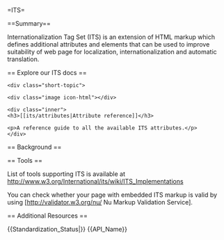 =ITS=

==Summary==

Internationalization Tag Set (ITS) is an extension of HTML markup which defines additional attributes and elements that can be used to improve suitability of web page for localization, internationalization and automatic translation.

== Explore our ITS docs ==

<div class="topic-container">
 
    <div class="short-topic">
  
    <div class="image icon-html"></div>
    
    <div class="inner">
    <h3>[[its/attributes|Attribute reference]]</h3>
    
    <p>A reference guide to all the available ITS attributes.</p>
    </div>
  
  </div>

</div>
<div class="clearfixboth"></div>

== Background ==

== Tools ==

List of tools supporting ITS is available at http://www.w3.org/International/its/wiki/ITS_Implementations

You can check whether your page with embedded ITS markup is valid by using [http://validator.w3.org/nu/ Nu Markup Validation Service].

== Additional Resources ==

{{Standardization_Status|}}
{{API_Name}}